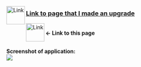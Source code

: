 
<img align="left" alt="Link" width="48px" src="https://user-images.githubusercontent.com/61249196/97901439-7bf79b00-1d3c-11eb-8a38-deeee9acc5fb.png" />[<h3>Link to page that I made an upgrade</h3>][Project]
[<img align="left" alt="Link" width="48px" src="https://user-images.githubusercontent.com/61249196/97901250-33d87880-1d3c-11eb-9929-258090c52069.png" />][Link]
 <br><b><- Link to this page</b>
 
 <br>
<b>Screenshot of application: </b><br>
<img src="https://user-images.githubusercontent.com/61249196/97901160-11465f80-1d3c-11eb-8b2e-88fdb022512e.png">


[Project]: https://github.com/PawelKapusta/searchForYTvideos
[Link]: https://listingyt-hooks.netlify.app/
